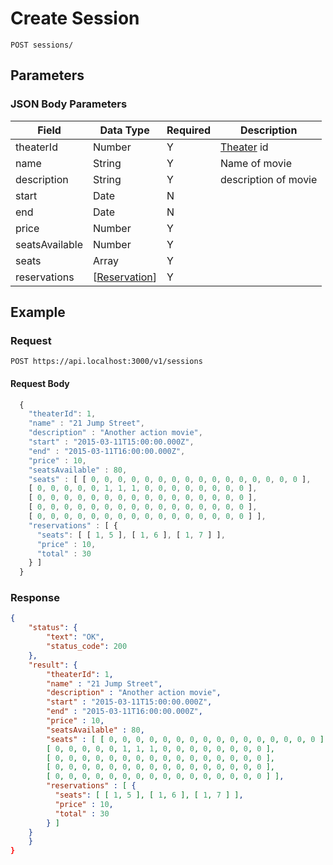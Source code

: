 # Create Session

	POST sessions/
 
## Parameters
### JSON Body Parameters
Field | Data Type | Required | Description
--- | --- | --- | ---
theaterId | Number | Y | [Theater] id
name | String | Y | Name of movie
description | String | Y | description of movie
start | Date | N | 
end | Date | N |
price | Number  | Y | 
seatsAvailable | Number | Y |
seats | Array | Y |
reservations | [[Reservation]] | Y |

## Example
### Request

    POST https://api.localhost:3000/v1/sessions

#### Request Body 
```js
  {
    "theaterId": 1,
    "name" : "21 Jump Street",
    "description" : "Another action movie",
    "start" : "2015-03-11T15:00:00.000Z",
    "end" : "2015-03-11T16:00:00.000Z",
    "price" : 10,
    "seatsAvailable" : 80,
    "seats" : [ [ 0, 0, 0, 0, 0, 0, 0, 0, 0, 0, 0, 0, 0, 0, 0, 0 ],
    [ 0, 0, 0, 0, 0, 1, 1, 1, 0, 0, 0, 0, 0, 0, 0, 0 ],
    [ 0, 0, 0, 0, 0, 0, 0, 0, 0, 0, 0, 0, 0, 0, 0, 0 ],
    [ 0, 0, 0, 0, 0, 0, 0, 0, 0, 0, 0, 0, 0, 0, 0, 0 ],
    [ 0, 0, 0, 0, 0, 0, 0, 0, 0, 0, 0, 0, 0, 0, 0, 0 ] ],
    "reservations" : [ {
      "seats": [ [ 1, 5 ], [ 1, 6 ], [ 1, 7 ] ],
      "price" : 10,
      "total" : 30
    } ]
  }
```
### Response

``` json
{
    "status": {
        "text": "OK",
        "status_code": 200
    },
    "result": {
	    "theaterId": 1,
	    "name" : "21 Jump Street",
	    "description" : "Another action movie",
	    "start" : "2015-03-11T15:00:00.000Z",
	    "end" : "2015-03-11T16:00:00.000Z",
	    "price" : 10,
	    "seatsAvailable" : 80,
	    "seats" : [ [ 0, 0, 0, 0, 0, 0, 0, 0, 0, 0, 0, 0, 0, 0, 0, 0 ],
	    [ 0, 0, 0, 0, 0, 1, 1, 1, 0, 0, 0, 0, 0, 0, 0, 0 ],
	    [ 0, 0, 0, 0, 0, 0, 0, 0, 0, 0, 0, 0, 0, 0, 0, 0 ],
	    [ 0, 0, 0, 0, 0, 0, 0, 0, 0, 0, 0, 0, 0, 0, 0, 0 ],
	    [ 0, 0, 0, 0, 0, 0, 0, 0, 0, 0, 0, 0, 0, 0, 0, 0 ] ],
	    "reservations" : [ {
	      "seats": [ [ 1, 5 ], [ 1, 6 ], [ 1, 7 ] ],
	      "price" : 10,
	      "total" : 30
	    } ]
	}
    }
}
```


[Theater]: /API%20Documentation/Theater/README.md
[Reservation]: /API%20Documentation/Reservation/README.md
